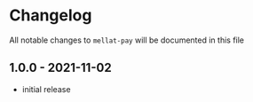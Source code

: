 # Changelog

All notable changes to `mellat-pay` will be documented in this file

## 1.0.0 - 2021-11-02

- initial release
